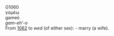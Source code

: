 G1060  
γαμέω  
gameō  
*gam-eh‘-o*  
From [1062](g1062) to *wed* (of either sex): - marry (a wife).  
